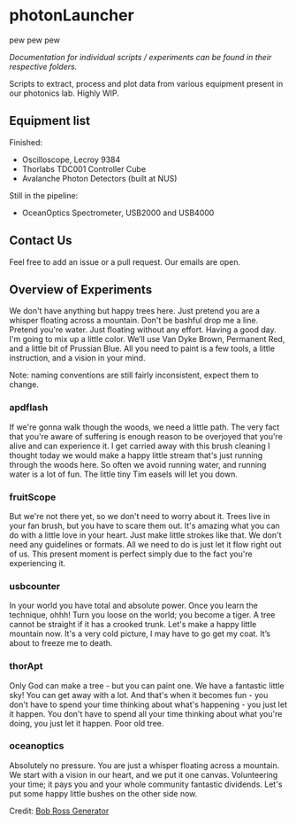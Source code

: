 # photonLauncher

pew pew pew

*Documentation for individual scripts / experiments can be found in their respective folders.*

Scripts to extract, process and plot data from various equipment present in our photonics lab. Highly WIP.

## Equipment list

Finished:
- Oscilloscope, Lecroy 9384
- Thorlabs TDC001 Controller Cube
- Avalanche Photon Detectors (built at NUS)

Still in the pipeline:
- OceanOptics Spectrometer, USB2000 and USB4000

## Contact Us

Feel free to add an issue or a pull request. Our emails are open. 

## Overview of Experiments

We don't have anything but happy trees here. Just pretend you are a whisper floating across a mountain. Don't be bashful drop me a line. Pretend you're water. Just floating without any effort. Having a good day. I'm going to mix up a little color. We’ll use Van Dyke Brown, Permanent Red, and a little bit of Prussian Blue. All you need to paint is a few tools, a little instruction, and a vision in your mind.

Note: naming conventions are still fairly inconsistent, expect them to change.

### apdflash

If we're gonna walk though the woods, we need a little path. The very fact that you're aware of suffering is enough reason to be overjoyed that you're alive and can experience it. I get carried away with this brush cleaning I thought today we would make a happy little stream that's just running through the woods here. So often we avoid running water, and running water is a lot of fun. The little tiny Tim easels will let you down.

### fruitScope

But we're not there yet, so we don't need to worry about it. Trees live in your fan brush, but you have to scare them out. It's amazing what you can do with a little love in your heart. Just make little strokes like that. We don't need any guidelines or formats. All we need to do is just let it flow right out of us. This present moment is perfect simply due to the fact you're experiencing it.

### usbcounter

In your world you have total and absolute power. Once you learn the technique, ohhh! Turn you loose on the world; you become a tiger. A tree cannot be straight if it has a crooked trunk. Let's make a happy little mountain now. It's a very cold picture, I may have to go get my coat. It’s about to freeze me to death.

### thorApt

Only God can make a tree - but you can paint one. We have a fantastic little sky! You can get away with a lot. And that's when it becomes fun - you don't have to spend your time thinking about what's happening - you just let it happen. You don't have to spend all your time thinking about what you're doing, you just let it happen. Poor old tree.

### oceanoptics

Absolutely no pressure. You are just a whisper floating across a mountain. We start with a vision in our heart, and we put it one canvas. Volunteering your time; it pays you and your whole community fantastic dividends. Let's put some happy little bushes on the other side now.

Credit: [Bob Ross Generator](http://www.bobrosslipsum.com/)
